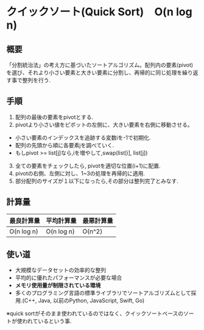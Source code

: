 # クイックソート(Quick Sort)　O(n log n)
## 概要
「分割統治法」の考え方に基づいたソートアルゴリズム。配列内の要素(pivot)を選び、それより小さい要素と大きい要素に分割し、再帰的に同じ処理を繰り返す事で整列を行う.
## 手順
1. 配列の最後の要素をpivotとする.
2. pivotより小さい値をピボットの左側に、大きい要素を右側に移動させる。
- 小さい要素のインデックスを追跡する変数iを-1で初期化.
- 配列の先頭から順に各要素jを調べていく.
- もしpivot >= list[j]なら,iを増やして,swap(list[i], list[j])
3. 全ての要素をチェックしたら, pivotを適切な位置(i+1)に配置.
4. pivotの右側、左側に対し、1~3の処理を再帰的に適用.
5. 部分配列のサイズが１以下になったら,その部分は整列完了とみなす.
## 計算量
| 最良計算量 | 平均計算量 | 最悪計算量 | 
|------------|------------|------------|
| O(n log n) | O(n log n) | O(n^2) | 
## 使い道
- 大規模なデータセットの効率的な整列
- 平均的に優れたパフォーマンスが必要な場合
- **メモリ使用量が制限されている環境**
- 多くのプログラミング言語の標準ライブラリでソートアルゴリズムとして採用.(C++, Java, 以前のPython, JavaScript, Swift, Go)

※quick sortがそのまま使われているのではなく、クイックソートベースのソートが使われているという事.
